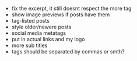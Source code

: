 * fix the excerpt, it still doesnt respect the more tag
* show image previews if posts have them
* tag-listed posts
* style older/newere posts
* social media metatags
* put in actual links and my logo
* more sub titles
* tags should be separated by commas or smth?